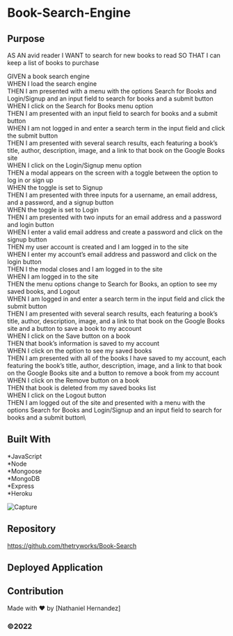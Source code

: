 # Book-Search-Engine

## Purpose  

AS AN avid reader
I WANT to search for new books to read
SO THAT I can keep a list of books to purchase

GIVEN a book search engine\
WHEN I load the search engine\
THEN I am presented with a menu with the options Search for Books and Login/Signup and an input field to search for books and a submit button\
WHEN I click on the Search for Books menu option\
THEN I am presented with an input field to search for books and a submit button\
WHEN I am not logged in and enter a search term in the input field and click the submit button\
THEN I am presented with several search results, each featuring a book’s title, author, description, image, and a link to that book on the Google Books site\
WHEN I click on the Login/Signup menu option\
THEN a modal appears on the screen with a toggle between the option to log in or sign up\
WHEN the toggle is set to Signup\
THEN I am presented with three inputs for a username, an email address, and a password, and a signup button\
WHEN the toggle is set to Login\
THEN I am presented with two inputs for an email address and a password and login button\
WHEN I enter a valid email address and create a password and click on the signup button\
THEN my user account is created and I am logged in to the site\
WHEN I enter my account’s email address and password and click on the login button\
THEN I the modal closes and I am logged in to the site\
WHEN I am logged in to the site\
THEN the menu options change to Search for Books, an option to see my saved books, and Logout\
WHEN I am logged in and enter a search term in the input field and click the submit button\
THEN I am presented with several search results, each featuring a book’s title, author, description, image, and a link to that book on the Google Books site and a button to save a book to my account\
WHEN I click on the Save button on a book\
THEN that book’s information is saved to my account\
WHEN I click on the option to see my saved books\
THEN I am presented with all of the books I have saved to my account, each featuring the book’s title, author, description, image, and a link to that book on the Google Books site and a button to remove a book from my account\
WHEN I click on the Remove button on a book\
THEN that book is deleted from my saved books list\
WHEN I click on the Logout button\
THEN I am logged out of the site and presented with a menu with the options Search for Books and Login/Signup and an input field to search for books and a submit button\

## Built With

*JavaScript  
*Node  
*Mongoose  
*MongoDB  
*Express\
*Heroku


![Capture](https://user-images.githubusercontent.com/95715383/178349470-bb631e02-135a-4e27-9f15-b1e6ca22b043.JPG)



## Repository
https://github.com/thetryworks/Book-Search

## Deployed Application


## Contribution
Made with ❤️ by [Nathaniel Hernandez]


### ©️2022  
